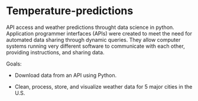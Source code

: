 # Temperature-predictions
API access and weather predictions throught data science in python. Application programmer interfaces (APIs) were created to meet the need for automated data sharing through dynamic queries. They allow computer systems running very different software to communicate with each other, providing instructions, and sharing data.

Goals:
  
  - Download data from an API using Python.

  - Clean, process, store, and visualize weather data for 5 major cities in the U.S.
